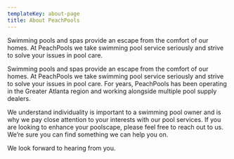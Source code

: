 ```yaml
---
templateKey: about-page
title: About PeachPools
---
```

Swimming pools and spas provide an escape from the comfort of our homes. At PeachPools we take swimming pool service seriously and strive to solve your issues in pool care.

Swimming pools and spas provide an escape from the comfort of our homes. At PeachPools we take swimming pool service seriously and strive to solve your issues in pool care. For years, PeachPools has been operating in the Greater Atlanta region and working alongside multiple pool supply dealers.

We understand individuality is important to a swimming pool owner and is why we pay close attention to your interests with our pool services. If you are looking to enhance your poolscape, please feel free to reach out to us. We’re sure you can find something we can help you on.

We look forward to hearing from you.
